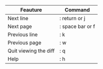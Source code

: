 | Feauture  | Command    |
|---|---|
|Next line  |           : return  or j|
|Next page    |         : space bar or f|
|Previous line|         : k|
|Previous page |        : w|
|Quit viewing the diff |: q|
|Help                  |: h|
